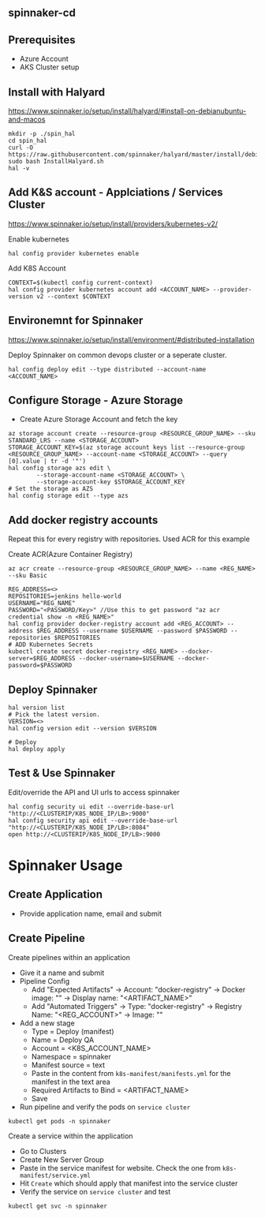 ## spinnaker-cd

## Prerequisites
- Azure Account
- AKS Cluster setup

## Install with Halyard

https://www.spinnaker.io/setup/install/halyard/#install-on-debianubuntu-and-macos

```
mkdir -p ./spin_hal
cd spin_hal
curl -O https://raw.githubusercontent.com/spinnaker/halyard/master/install/debian/InstallHalyard.sh
sudo bash InstallHalyard.sh
hal -v
```
## Add K&S account - Applciations / Services Cluster

https://www.spinnaker.io/setup/install/providers/kubernetes-v2/

Enable kubernetes

```
hal config provider kubernetes enable
```
Add K8S Account

```
CONTEXT=$(kubectl config current-context)
hal config provider kubernetes account add <ACCOUNT_NAME> --provider-version v2 --context $CONTEXT
```

## Environemnt for Spinnaker

https://www.spinnaker.io/setup/install/environment/#distributed-installation

Deploy Spinnaker on common devops cluster or a seperate cluster.

```
hal config deploy edit --type distributed --account-name <ACCOUNT_NAME>
```

## Configure Storage - Azure Storage

- Create Azure Storage Account and fetch the key

```
az storage account create --resource-group <RESOURCE_GROUP_NAME> --sku STANDARD_LRS --name <STORAGE_ACCOUNT>
STORAGE_ACCOUNT_KEY=$(az storage account keys list --resource-group <RESOURCE_GROUP_NAME> --account-name <STORAGE_ACCOUNT> --query [0].value | tr -d '"')
hal config storage azs edit \
        --storage-account-name <STORAGE_ACCOUNT> \
        --storage-account-key $STORAGE_ACCOUNT_KEY
# Set the storage as AZS
hal config storage edit --type azs
```

## Add docker registry accounts

Repeat this for every registry with repositories. Used ACR for this example

Create ACR(Azure Container Registry)
```
az acr create --resource-group <RESOURCE_GROUP_NAME> --name <REG_NAME> --sku Basic
```
```
REG_ADDRESS=<>
REPOSITORIES=jenkins hello-world
USERNAME="REG_NAME"
PASSWORD="<PASSWORD/Key>" //Use this to get password "az acr credential show -n <REG_NAME>"
hal config provider docker-registry account add <REG_ACCOUNT> --address $REG_ADDRESS --username $USERNAME --password $PASSWORD --repositories $REPOSITORIES
# ADD Kubernetes Secrets
kubectl create secret docker-registry <REG_NAME> --docker-server=$REG_ADDRESS --docker-username=$USERNAME --docker-password=$PASSWORD
```

## Deploy Spinnaker

```
hal version list
# Pick the latest version.
VERSION=<>
hal config version edit --version $VERSION

# Deploy
hal deploy apply
```

## Test & Use Spinnaker

Edit/override the API and UI urls to access spinnaker

```
hal config security ui edit --override-base-url "http://<CLUSTERIP/K8S_NODE_IP/LB>:9000"
hal config security api edit --override-base-url "http://<CLUSTERIP/K8S_NODE_IP/LB>:8084"
open http://<CLUSTERIP/K8S_NODE_IP/LB>:9000
```
# Spinnaker Usage

## Create Application

- Provide application name, email and submit

## Create Pipeline

Create pipelines within an application

- Give it a name and submit
- Pipeline Config
  - Add "Expected Artifacts" -> Account: "docker-registry" -> Docker image: "<REPO-URL>" -> Display name: "<ARTIFACT_NAME>"
  - Add "Automated Triggers" -> Type: "docker-registry" -> Registry Name: "<REG_ACCOUNT>" -> Image: "<REPO>"
- Add a new stage
  - Type = Deploy (manifest)
  - Name = Deploy QA
  - Account = <K8S_ACCOUNT_NAME>
  - Namespace = spinnaker
  - Manifest source = text
  - Paste in the content from `k8s-manifest/manifests.yml` for the manifest in the text area  
  - Required Artifacts to Bind = <ARTIFACT_NAME>
  - Save
- Run pipeline and verify the pods on `service cluster`

```
kubectl get pods -n spinnaker
```

Create a service within the application

- Go to Clusters
- Create New Server Group
- Paste in the service manifest for website. Check the one from `k8s-manifest/service.yml`
- Hit `Create` which should apply that manifest into the service cluster
- Verify the service on `service cluster` and test

```
kubectl get svc -n spinnaker
